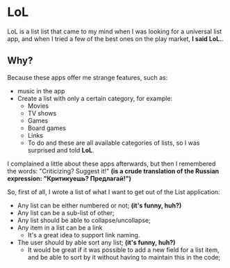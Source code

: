 # LoL

LoL is a list list that came to my mind when I was looking for a universal list app, and when I tried a few of the best ones on the play market, **I said LoL.**.

## Why?
Because these apps offer me strange features, such as:
- music in the app
- Create a list with only a certain category, for example:
  - Movies
  - TV shows
  - Games
  - Board games
  - Links
  - To do
 and these are all available categories of lists, so I was surprised and told **LoL**.
 
I complained a little about these apps afterwards, but then I remembered the words: "Criticizing? Suggest it!" **(is a crude translation of the Russian expression: "Критикуешь? Предлагай!")**

So, first of all, I wrote a list of what I want to get out of the List application:
- Any list can be either numbered or not; **(it's funny, huh?)**
- Any list can be a sub-list of other;
- Any list should be able to collapse/uncollapse;
- Any item in a list can be a link
  - It's a great idea to support link naming.
- The user should by able sort any list; **(it's funny, huh?)**
  - It would be great if it was possible to add a new field for a list item, and be able to sort by it without having to maintain this in the code;

 
 
